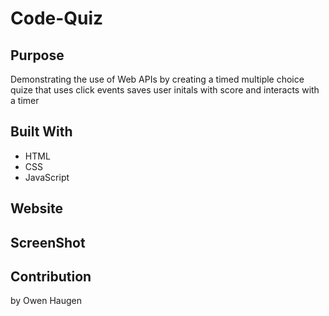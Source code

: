 # Code-Quiz

## Purpose
Demonstrating the use of Web APIs by creating a timed multiple choice quize that uses click events saves user initals with score and interacts with a timer

## Built With
* HTML
* CSS
* JavaScript

## Website


## ScreenShot



## Contribution
by Owen Haugen
